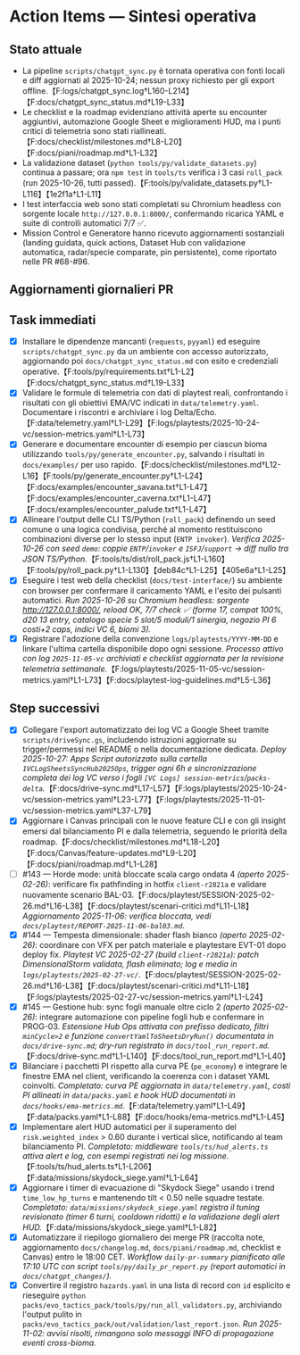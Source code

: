 # Action Items — Sintesi operativa

## Stato attuale
- La pipeline `scripts/chatgpt_sync.py` è tornata operativa con fonti locali e diff aggiornati al 2025-10-24; nessun proxy richiesto per gli export offline.【F:logs/chatgpt_sync.log†L160-L214】【F:docs/chatgpt_sync_status.md†L19-L33】
- Le checklist e la roadmap evidenziano attività aperte su encounter aggiuntivi, automazione Google Sheet e miglioramenti HUD, ma i punti critici di telemetria sono stati riallineati.【F:docs/checklist/milestones.md†L8-L20】【F:docs/piani/roadmap.md†L1-L32】
- La validazione dataset (`python tools/py/validate_datasets.py`) continua a passare; ora `npm test` in `tools/ts` verifica i 3 casi `roll_pack` (run 2025-10-26, tutti passed).【F:tools/py/validate_datasets.py†L1-L116】【1e2f1a†L1-L11】
- I test interfaccia web sono stati completati su Chromium headless con sorgente locale `http://127.0.0.1:8000/`, confermando ricarica YAML e suite di controlli automatici 7/7 ✅.
- Mission Control e Generatore hanno ricevuto aggiornamenti sostanziali (landing guidata, quick actions, Dataset Hub con validazione automatica, radar/specie comparate, pin persistente), come riportato nelle PR #68-#96.

## Aggiornamenti giornalieri PR
<!-- daily-pr-summary:start -->
<!-- daily-pr-summary:end -->

## Task immediati
- [x] Installare le dipendenze mancanti (`requests`, `pyyaml`) ed eseguire `scripts/chatgpt_sync.py` da un ambiente con accesso autorizzato, aggiornando poi `docs/chatgpt_sync_status.md` con esito e credenziali operative.【F:tools/py/requirements.txt†L1-L2】【F:docs/chatgpt_sync_status.md†L19-L33】
- [x] Validare le formule di telemetria con dati di playtest reali, confrontando i risultati con gli obiettivi EMA/VC indicati in `data/telemetry.yaml`. Documentare i riscontri e archiviare i log Delta/Echo.【F:data/telemetry.yaml†L1-L29】【F:logs/playtests/2025-10-24-vc/session-metrics.yaml†L1-L73】
- [x] Generare e documentare encounter di esempio per ciascun bioma utilizzando `tools/py/generate_encounter.py`, salvando i risultati in `docs/examples/` per uso rapido.【F:docs/checklist/milestones.md†L12-L16】【F:tools/py/generate_encounter.py†L1-L24】【F:docs/examples/encounter_savana.txt†L1-L47】【F:docs/examples/encounter_caverna.txt†L1-L47】【F:docs/examples/encounter_palude.txt†L1-L47】
- [x] Allineare l'output delle CLI TS/Python (`roll_pack`) definendo un seed comune o una logica condivisa, perché al momento restituiscono combinazioni diverse per lo stesso input (`ENTP invoker`). _Verifica 2025-10-26 con seed `demo`: coppie `ENTP`/`invoker` e `ISFJ`/`support` → diff nullo tra JSON TS/Python._【F:tools/ts/dist/roll_pack.js†L1-L160】【F:tools/py/roll_pack.py†L1-L130】【deb84c†L1-L25】【405e6a†L1-L25】
- [x] Eseguire i test web della checklist (`docs/test-interface/`) su ambiente con browser per confermare il caricamento YAML e l'esito dei pulsanti automatici. _Run 2025-10-26 su Chromium headless: sorgente http://127.0.0.1:8000/, reload OK, 7/7 check ✅ (forme 17, compat 100%, d20 13 entry, catalogo specie 5 slot/5 moduli/1 sinergia, negozio PI 6 costi+2 caps, indici VC 6, biomi 3)._ 
- [x] Registrare l'adozione della convenzione `logs/playtests/YYYY-MM-DD` e linkare l'ultima cartella disponibile dopo ogni sessione. _Processo attivo con log `2025-11-05-vc` archiviati e checklist aggiornata per la revisione telemetria settimanale._【F:logs/playtests/2025-11-05-vc/session-metrics.yaml†L1-L73】【F:docs/playtest-log-guidelines.md†L5-L36】

## Step successivi
- [x] Collegare l'export automatizzato dei log VC a Google Sheet tramite `scripts/driveSync.gs`, includendo istruzioni aggiornate su trigger/permessi nel README o nella documentazione dedicata. _Deploy 2025-10-27: Apps Script autorizzato sulla cartella `1VCLogSheetsSyncHub2025Ops`, trigger ogni 6h e sincronizzazione completa dei log VC verso i fogli `[VC Logs] session-metrics`/`packs-delta`._【F:docs/drive-sync.md†L17-L57】【F:logs/playtests/2025-10-24-vc/session-metrics.yaml†L23-L77】【F:logs/playtests/2025-11-01-vc/session-metrics.yaml†L37-L79】
- [x] Aggiornare i Canvas principali con le nuove feature CLI e con gli insight emersi dal bilanciamento PI e dalla telemetria, seguendo le priorità della roadmap.【F:docs/checklist/milestones.md†L18-L20】【F:docs/Canvas/feature-updates.md†L9-L20】【F:docs/piani/roadmap.md†L1-L28】
- [ ] #143 — Horde mode: unità bloccate scala cargo ondata 4 _(aperto 2025-02-26)_: verificare fix pathfinding in hotfix `client-r2821a` e validare nuovamente scenario BAL-03.【F:docs/playtest/SESSION-2025-02-26.md†L16-L38】【F:docs/playtest/scenari-critici.md†L11-L18】 _Aggiornamento 2025-11-06: verifica bloccata, vedi `docs/playtest/REPORT-2025-11-06-bal03.md`._
- [x] #144 — Tempesta dimensionale: shader flash bianco _(aperto 2025-02-26)_: coordinare con VFX per patch materiale e playtestare EVT-01 dopo deploy fix. _Playtest VC 2025-02-27 (build `client-r2821a`): patch DimensionalStorm validata, flash eliminato; log e media in `logs/playtests/2025-02-27-vc/`._【F:docs/playtest/SESSION-2025-02-26.md†L16-L38】【F:docs/playtest/scenari-critici.md†L11-L18】【F:logs/playtests/2025-02-27-vc/session-metrics.yaml†L1-L24】
- [x] #145 — Gestione hub: sync fogli manuale oltre ciclo 2 _(aperto 2025-02-26)_: integrare automazione con pipeline fogli hub e confermare in PROG-03. _Estensione Hub Ops attivata con prefisso dedicato, filtri `minCycle>2` e funzione `convertYamlToSheetsDryRun()` documentata in `docs/drive-sync.md`; dry-run registrato in `docs/tool_run_report.md`._【F:docs/drive-sync.md†L1-L140】【F:docs/tool_run_report.md†L1-L40】
- [x] Bilanciare i pacchetti PI rispetto alla curva PE (`pe_economy`) e integrare le finestre EMA nel client, verificando la coerenza con i dataset YAML coinvolti. _Completato: curva PE aggiornata in `data/telemetry.yaml`, costi PI allineati in `data/packs.yaml` e hook HUD documentati in `docs/hooks/ema-metrics.md`._【F:data/telemetry.yaml†L1-L49】【F:data/packs.yaml†L1-L88】【F:docs/hooks/ema-metrics.md†L1-L45】
- [x] Implementare alert HUD automatici per il superamento del `risk.weighted_index` > 0.60 durante i vertical slice, notificando al team bilanciamento PI. _Completato: middleware `tools/ts/hud_alerts.ts` attiva alert e log, con esempi registrati nei log missione._【F:tools/ts/hud_alerts.ts†L1-L206】【F:data/missions/skydock_siege.yaml†L1-L64】
- [x] Aggiornare i timer di evacuazione di "Skydock Siege" usando i trend `time_low_hp_turns` e mantenendo tilt < 0.50 nelle squadre testate. _Completato: `data/missions/skydock_siege.yaml` registra il tuning revisionato (timer 6 turni, cooldown ridotti) e la validazione degli alert HUD._【F:data/missions/skydock_siege.yaml†L1-L82】
- [x] Automatizzare il riepilogo giornaliero dei merge PR (raccolta note, aggiornamento `docs/changelog.md`, `docs/piani/roadmap.md`, checklist e Canvas) entro le 18:00 CET. _Workflow `daily-pr-summary` pianificato alle 17:10 UTC con script `tools/py/daily_pr_report.py` (report automatici in `docs/chatgpt_changes/`)._
- [x] Convertire il registro `hazards.yaml` in una lista di record con `id` esplicito e rieseguire `python packs/evo_tactics_pack/tools/py/run_all_validators.py`, archiviando l'output pulito in `packs/evo_tactics_pack/out/validation/last_report.json`. _Run 2025-11-02: avvisi risolti, rimangono solo messaggi INFO di propagazione eventi cross-bioma._
